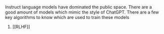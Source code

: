 Instruct language models have dominated the public space. There are a good amount of models which mimic the style of ChatGPT. There are a few key algorithms to know which are used to train these models

1. [[RLHF]]
